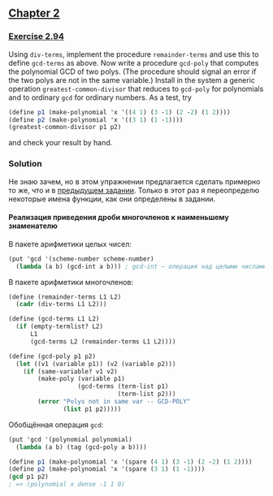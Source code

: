 ## [Chapter 2](../index.md#2-Building-Abstractions-with-Data)

### [Exercise 2.94](https://mitpress.mit.edu/sites/default/files/sicp/full-text/book/book-Z-H-18.html#%_thm_2.94)

Using `div-terms`, implement the procedure `remainder-terms` and use this to define `gcd-terms` as above. Now write a procedure `gcd-poly` that computes the polynomial GCD of two polys. (The procedure should signal an error if the two polys are not in the same variable.) Install in the system a generic operation `greatest-common-divisor` that reduces to `gcd-poly` for polynomials and to ordinary `gcd` for ordinary numbers. As a test, try

```scheme
(define p1 (make-polynomial 'x '((4 1) (3 -1) (2 -2) (1 2))))
(define p2 (make-polynomial 'x '((3 1) (1 -1))))
(greatest-common-divisor p1 p2)
```

and check your result by hand.

### Solution

Не знаю зачем, но в этом упражнении предлагается сделать примерно то же, что и в [предыдущем задании][1]. Только в этот раз я переопределю некоторые имена функции, как они определены в задании.

#### Реализация приведения дроби многочленов к наименьшему знаменателю

В пакете арифметики целых чисел:

```scheme
(put 'gcd '(scheme-number scheme-number)
  (lambda (a b) (gcd-int a b))) ; gcd-int — операция над целыми числами (переименовал)
```

В пакете арифметики многочленов:

```scheme
(define (remainder-terms L1 L2)
  (cadr (div-terms L1 L2)))

(define (gcd-terms L1 L2)
  (if (empty-termlist? L2)
      L1
      (gcd-terms L2 (remainder-terms L1 L2))))

(define (gcd-poly p1 p2)
  (let ((v1 (variable p1)) (v2 (variable p2)))
    (if (same-variable? v1 v2)
        (make-poly (variable p1)
                   (gcd-terms (term-list p1)
                              (term-list p2)))
        (error "Polys not in same var -- GCD-POLY"
               (list p1 p2)))))
```

Обобщённая операция `gcd`:

```scheme
(put 'gcd '(polynomial polynomial)
  (lambda (a b) (tag (gcd-poly a b))))
```
```scheme
(define p1 (make-polynomial 'x '(spare (4 1) (3 -1) (2 -2) (1 2))))
(define p2 (make-polynomial 'x '(spare (3 1) (1 -1))))
(gcd p1 p2)
; => (polynomial x dense -1 1 0)
```

[1]: ./Exercise%202.93.md

